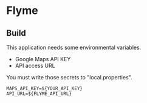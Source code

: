 # Flyme

## Build

This application needs some environmental variables.

- Google Maps API KEY
- API access URL

You must write those secrets to "local.properties".

```
MAPS_API_KEY=${YOUR_API_KEY}
API_URL=${FLYME_API_URL}
```